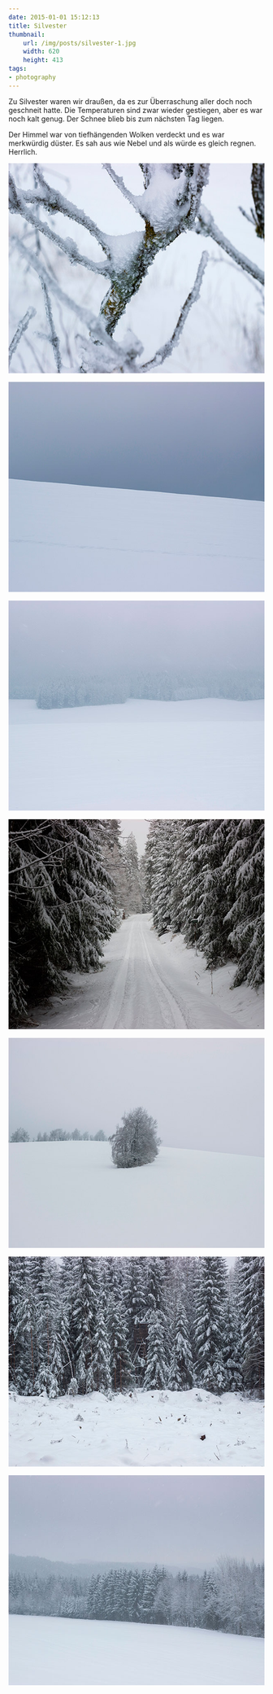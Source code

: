 ```yaml
---
date: 2015-01-01 15:12:13
title: Silvester
thumbnail:
    url: /img/posts/silvester-1.jpg
    width: 620
    height: 413
tags:
- photography
---
```

Zu Silvester waren wir draußen, da es zur Überraschung aller doch noch geschneit hatte. Die Temperaturen sind zwar wieder gestiegen, aber es war noch kalt genug. Der Schnee blieb bis zum nächsten Tag liegen.

Der Himmel war von tiefhängenden Wolken verdeckt und es war merkwürdig düster. Es sah aus wie Nebel und als würde es gleich regnen. Herrlich.

<a href="https://www.flickr.com/photos/kleinfreund/15977614418"><img src="/img/posts/silvester-1.jpg" alt="Silvester 1" width="620" height="413"></a>

<a href="https://www.flickr.com/photos/kleinfreund/15977734180"><img src="/img/posts/silvester-2.jpg" alt="Silvester 2" width="620" height="413"></a>

<a href="https://www.flickr.com/photos/kleinfreund/15977740110"><img src="/img/posts/silvester-3.jpg" alt="Silvester 3" width="620" height="413"></a>

<a href="https://www.flickr.com/photos/kleinfreund/16139247496"><img src="/img/posts/silvester-4.jpg" alt="Silvester 4" width="620" height="413"></a>

<a href="https://www.flickr.com/photos/kleinfreund/16139248116"><img src="/img/posts/silvester-5.jpg" alt="Silvester 5" width="620" height="413"></a>

<a href="https://www.flickr.com/photos/kleinfreund/16139245566"><img src="/img/posts/silvester-6.jpg" alt="Silvester 6" width="620" height="413"></a>

<a href="https://www.flickr.com/photos/kleinfreund/16139251036"><img src="/img/posts/silvester-7.jpg" alt="Silvester 7" width="620" height="413"></a>
